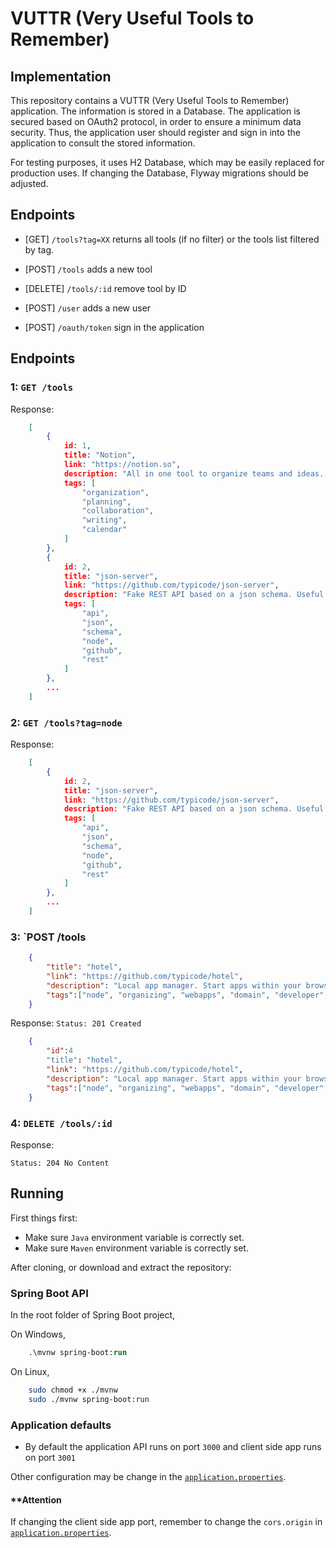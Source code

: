 # VUTTR (Very Useful Tools to Remember)

## Implementation
This repository contains a VUTTR (Very Useful Tools to Remember) application.
The information is stored in a Database.
The application is secured based on OAuth2 protocol, in order to ensure a minimum data security.
Thus, the application user should register and sign in into the application to consult the stored information.

For testing purposes, it uses H2 Database, which may be easily replaced for production uses.
If changing the Database, Flyway migrations should be adjusted.

## Endpoints
- [GET] `/tools?tag=XX` returns all tools (if no filter) or the tools list filtered by tag.
- [POST] `/tools` adds a new tool
- [DELETE] `/tools/:id` remove tool by ID

- [POST] `/user` adds a new user
- [POST] `/oauth/token` sign in the application

## Endpoints

### 1: `GET /tools`

Response:
```json
    [
        {
            id: 1,
            title: "Notion",
            link: "https://notion.so",
            description: "All in one tool to organize teams and ideas. Write, plan, collaborate, and get organized. ",
            tags: [
                "organization",
                "planning",
                "collaboration",
                "writing",
                "calendar"
            ]
        },
        {
            id: 2,
            title: "json-server",
            link: "https://github.com/typicode/json-server",
            description: "Fake REST API based on a json schema. Useful for mocking and creating APIs for front-end devs to consume in coding challenges.",
            tags: [
                "api",
                "json",
                "schema",
                "node",
                "github",
                "rest"
            ]
        },
        ...
    ]
```

### 2: `GET /tools?tag=node`

Response:
```json
    [
        {
            id: 2,
            title: "json-server",
            link: "https://github.com/typicode/json-server",
            description: "Fake REST API based on a json schema. Useful for mocking and creating APIs for front-end devs to consume in coding challenges.",
            tags: [
                "api",
                "json",
                "schema",
                "node",
                "github",
                "rest"
            ]
        },
        ...
    ]
```

### 3: `POST /tools

```json
    {
        "title": "hotel",
        "link": "https://github.com/typicode/hotel",
        "description": "Local app manager. Start apps within your browser, developer tool with local .localhost domain and https out of the box.",
        "tags":["node", "organizing", "webapps", "domain", "developer", "https", "proxy"]
    }
```

Response: `Status: 201 Created`

```json
    {
        "id":4
        "title": "hotel",
        "link": "https://github.com/typicode/hotel",
        "description": "Local app manager. Start apps within your browser, developer tool with local .localhost domain and https out of the box.",
        "tags":["node", "organizing", "webapps", "domain", "developer", "https", "proxy"],
    }
```

### 4: `DELETE /tools/:id`

Response:

`Status: 204 No Content`



## Running

First things first:
- Make sure `Java` environment variable is correctly set.
- Make sure `Maven` environment variable is correctly set.
<!-- - Make sure `Node.js` and `Yarn` are installed and environment variables correctly set. -->

After cloning, or download and extract the repository:

### Spring Boot API

In the root folder of Spring Boot project,

On Windows,

```ps
    .\mvnw spring-boot:run
```

On Linux,

```sh
    sudo chmod +x ./mvnw
    sudo ./mvnw spring-boot:run
```

<!--
### ReactJS Client

```ps
    yarn install
    yarn start
```
-->

### Application defaults

- By default the application API runs on port `3000` and client side app runs on port `3001`

Other configuration may be change in the [`application.properties`](/vuttr-api/src/main/resources/application.properties).

#### **Attention

If changing the client side app port, remember to change the `cors.origin` in [`application.properties`](/vuttr-api/src/main/resources/application.properties).
